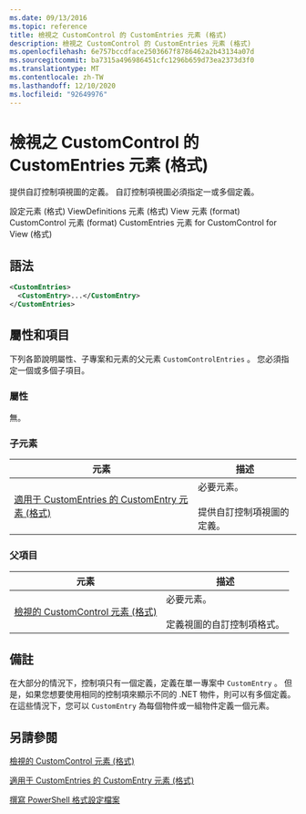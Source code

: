 ```yaml
---
ms.date: 09/13/2016
ms.topic: reference
title: 檢視之 CustomControl 的 CustomEntries 元素 (格式)
description: 檢視之 CustomControl 的 CustomEntries 元素 (格式)
ms.openlocfilehash: 6e757bccdface2503667f8786462a2b43134a07d
ms.sourcegitcommit: ba7315a496986451cfc1296b659d73ea2373d3f0
ms.translationtype: MT
ms.contentlocale: zh-TW
ms.lasthandoff: 12/10/2020
ms.locfileid: "92649976"
---
```

# <a name="customentries-element-for-customcontrol-for-view-format"></a>檢視之 CustomControl 的 CustomEntries 元素 (格式)

提供自訂控制項視圖的定義。 自訂控制項視圖必須指定一或多個定義。

設定元素 (格式) ViewDefinitions 元素 (格式) View 元素 (format) CustomControl 元素 (format) CustomEntries 元素 for CustomControl for View (格式) 

## <a name="syntax"></a>語法

```xml
<CustomEntries>
  <CustomEntry>...</CustomEntry>
</CustomEntries>
```

## <a name="attributes-and-elements"></a>屬性和項目

下列各節說明屬性、子專案和元素的父元素 `CustomControlEntries` 。 您必須指定一個或多個子項目。

### <a name="attributes"></a>屬性

無。

### <a name="child-elements"></a>子元素

|元素|描述|
|-------------|-----------------|
|[適用于 CustomEntries 的 CustomEntry 元素 (格式) ](./customentry-element-for-customentries-for-customcontrol-for-view-format.md)|必要元素。<br /><br /> 提供自訂控制項視圖的定義。|

### <a name="parent-elements"></a>父項目

|元素|描述|
|-------------|-----------------|
|[檢視的 CustomControl 元素 (格式)](./customcontrol-element-for-view-format.md)|必要元素。<br /><br /> 定義視圖的自訂控制項格式。|

## <a name="remarks"></a>備註

在大部分的情況下，控制項只有一個定義，定義在單一專案中 `CustomEntry` 。 但是，如果您想要使用相同的控制項來顯示不同的 .NET 物件，則可以有多個定義。 在這些情況下，您可以 `CustomEntry` 為每個物件或一組物件定義一個元素。

## <a name="see-also"></a>另請參閱

[檢視的 CustomControl 元素 (格式)](./customcontrol-element-for-view-format.md)

[適用于 CustomEntries 的 CustomEntry 元素 (格式) ](./customentry-element-for-customentries-for-customcontrol-for-view-format.md)

[撰寫 PowerShell 格式設定檔案](./writing-a-powershell-formatting-file.md)
